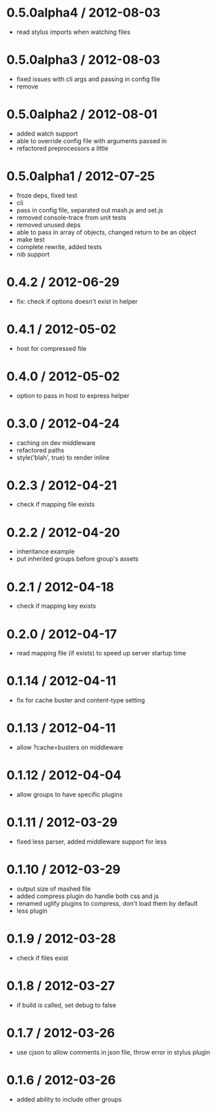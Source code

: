
0.5.0alpha4 / 2012-08-03 
==================

  * read stylus imports when watching files

0.5.0alpha3 / 2012-08-03 
==================

  * fixed issues with cli args and passing in config file
  * remove <feff>

0.5.0alpha2 / 2012-08-01 
==================

  * added watch support
  * able to override config file with arguments passed in
  * refactored preprocessors a little

0.5.0alpha1 / 2012-07-25 
==================

  * froze deps, fixed test
  * cli
  * pass in config file, separated out mash.js and set.js
  * removed console-trace from unit tests
  * removed unused deps
  * able to pass in array of objects, changed return to be an object
  * make test
  * complete rewrite, added tests
  * nib support

0.4.2 / 2012-06-29 
==================

  * fix: check if options doesn't exist in helper

0.4.1 / 2012-05-02 
==================

  * host for compressed file

0.4.0 / 2012-05-02 
==================

  * option to pass in host to express helper

0.3.0 / 2012-04-24 
==================

  * caching on dev middleware
  * refactored paths
  * style('blah', true) to render inline

0.2.3 / 2012-04-21 
==================

  * check if mapping file exists

0.2.2 / 2012-04-20 
==================

  * inheritance example
  * put inherited groups before group's assets

0.2.1 / 2012-04-18 
==================

  * check if mapping key exists

0.2.0 / 2012-04-17 
==================

  * read mapping file (if exists) to speed up server startup time

0.1.14 / 2012-04-11 
==================

  * fix for cache buster and content-type setting

0.1.13 / 2012-04-11 
==================

  * allow ?cache=busters on middleware

0.1.12 / 2012-04-04 
==================

  * allow groups to have specific plugins

0.1.11 / 2012-03-29 
==================

  * fixed less parser, added middleware support for less

0.1.10 / 2012-03-29 
==================

  * output size of mashed file
  * added compress plugin do handle both css and js
  * renamed uglify plugins to compress, don't load them by default
  * less plugin

0.1.9 / 2012-03-28
==================

  * check if files exist 

0.1.8 / 2012-03-27
==================

  * if build is called, set debug to false 

0.1.7 / 2012-03-26
==================

  * use cjson to allow comments in json file, throw error in stylus plugin 

0.1.6 / 2012-03-26
==================

  * added ability to include other groups 
